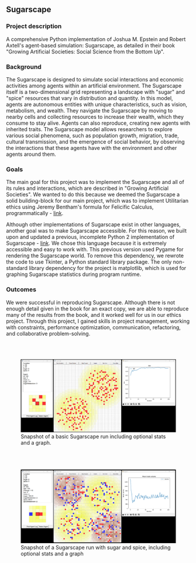 ## Sugarscape

### Project description
A comprehensive Python implementation of Joshua M. Epstein and Robert Axtell's agent-based simulation: Sugarscape, as 
detailed in their book "Growing Artificial Societies: Social Science from the Bottom Up". 

### Background
The Sugarscape is designed to simulate social interactions and economic activities among agents within an artificial environment. 
The Sugarscape itself is a two-dimensional grid representing a landscape with "sugar" and "spice" resources that vary 
in distribution and quantity. In this model, agents are autonomous entities with unique characteristics, such as vision, 
metabolism, and wealth. They navigate the Sugarscape by moving to nearby cells and collecting resources to increase their 
wealth, which they consume to stay alive. Agents can also reproduce, creating new agents with inherited traits. The Sugarscape 
model allows researchers to explore various social phenomena, such as population growth, migration, trade, cultural transmission, 
and the emergence of social behavior, by observing the interactions that these agents have with the environment and other
agents around them.

### Goals
The main goal for this project was to implement the Sugarscape and all of its rules and interactions, which are described in
"Growing Artificial Societies". We wanted to do this because we deemed the Sugarscape a solid building-block for our main 
project, which was to implement Utilitarian ethics using Jeremy Bentham's formula for Felicific Calculus, programmatically - [link](/sugarscape-utilicalc).

Although other implementations of Sugarscape exist in other languages, another goal was to make Sugarscape accessible. 
For this reason, we built upon and updated a previous, incomplete Python 2 implementation of Sugarscape - [link](https://github.com/langerv/sugarscape). 
We chose this language because it is extremely accessible and easy to work with. This previous version used Pygame for 
rendering the Sugarscape world. To remove this dependency, we rewrote the code to use Tkinter, a Python standard library 
package. The only non-standard library dependency for the project is matplotlib, which is used for graphing Sugarscape 
statistics during program runtime.

### Outcomes
We were successful in reproducing Sugarscape. Although there is not enough detail given in the book for an exact copy,
we are able to reproduce many of the results from the book, and it worked well for us in our ethics project. Through this project,
I gained skills in project management, working with constraints, performance optimization, communication, refactoring, 
and collaborative problem-solving.

<br><br>
<figure>
<a href="images/sugarscape-sugar-graphs.png?raw=true" target="_blank">
<img src="images/sugarscape-sugar-graphs.png?raw=true" alt="Snapshot of Basic Sugarscape run with optional location stats and mean trade volume graph"/>
</a>
<figcaption>Snapshot of a basic Sugarscape run including optional stats and a graph.</figcaption>
</figure>

<figure>
<br><br><br>
<a href="images/sugarscape-sugar-spice-graphs.png?raw=true" target="_blank">
<img src="images/sugarscape-sugar-spice-graphs.png?raw=true" alt="Standard Sugar and Spice Sugarscape run with optional location stats and mean trade volume graph"/>
</a>
<figcaption>Snapshot of a Sugarscape run with sugar and spice, including optional stats and a graph</figcaption>
</figure>